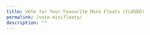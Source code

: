 ```yaml
---
title: Vote for Your Favourite Mini Floats (CLOSED)
permalink: /vote-minifloats/
description: ""
---
```


